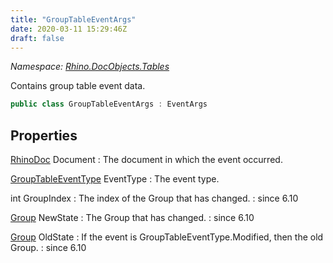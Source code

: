 ```yaml
---
title: "GroupTableEventArgs"
date: 2020-03-11 15:29:46Z
draft: false
---
```


*Namespace: [Rhino.DocObjects.Tables](../)*

Contains group table event data.
```cs
public class GroupTableEventArgs : EventArgs
```
## Properties

[RhinoDoc](/rhinocommon/rhino/rhinodoc/) Document
: The document in which the event occurred.

[GroupTableEventType](/rhinocommon/rhino/docobjects/tables/grouptableeventtype/) EventType
: The event type.

int GroupIndex
: The index of the Group that has changed.
: since 6.10

[Group](/rhinocommon/rhino/docobjects/group/) NewState
: The Group that has changed.
: since 6.10

[Group](/rhinocommon/rhino/docobjects/group/) OldState
: If the event is GroupTableEventType.Modified, then the old Group.
: since 6.10
